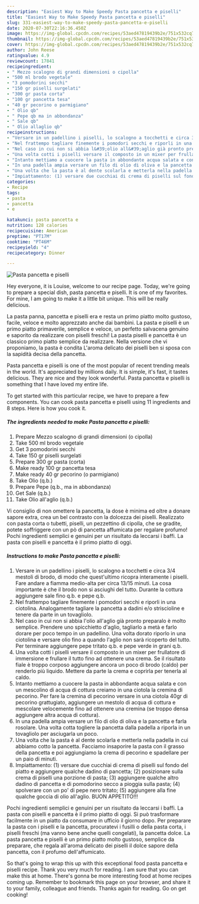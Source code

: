 ```yaml
---
description: "Easiest Way to Make Speedy Pasta pancetta e piselli"
title: "Easiest Way to Make Speedy Pasta pancetta e piselli"
slug: 331-easiest-way-to-make-speedy-pasta-pancetta-e-piselli
date: 2020-07-30T22:16:36.450Z
image: https://img-global.cpcdn.com/recipes/53aed47819439b2e/751x532cq70/pasta-pancetta-e-piselli-recipe-main-photo.jpg
thumbnail: https://img-global.cpcdn.com/recipes/53aed47819439b2e/751x532cq70/pasta-pancetta-e-piselli-recipe-main-photo.jpg
cover: https://img-global.cpcdn.com/recipes/53aed47819439b2e/751x532cq70/pasta-pancetta-e-piselli-recipe-main-photo.jpg
author: John Reese
ratingvalue: 4.9
reviewcount: 17841
recipeingredient:
- " Mezzo scalogno di grandi dimensioni o cipolla"
- "500 ml brodo vegetale"
- "3 pomodorini secchi"
- "150 gr piselli surgelati"
- "300 gr pasta corta"
- "100 gr pancetta tesa"
- "40 gr pecorino o parmigiano"
- " Olio qb"
- " Pepe qb ma in abbondanza"
- " Sale qb"
- " Olio allaglio qb"
recipeinstructions:
- "Versare in un padellino i piselli, lo scalogno a tocchetti e circa 3/4 mestoli di brodo, di modo che quest&#39;ultimo ricopra interamente i piselli. Fare andare a fiamma medio-alta per circa 13/15 minuti. La cosa importante è che il brodo non si asciughi del tutto. Durante la cottura aggiungere sale fino q.b. e pepe q.b."
- "Nel frattempo tagliare finemente i pomodori secchi e riporli in una ciotolina. Analogamente tagliare la pancetta a dadini e/o striscioline e tenere da parte in un tovagliolo."
- "Nel caso in cui non si abbia l&#39;olio all&#39;aglio già pronto preparalo è molto semplice. Prendere uno spicchietto d&#39;aglio, tagliarlo a metà e farlo dorare per poco tempo in un padellino. Una volta dorato riporlo in una ciotolina e versare olio fino a quando l&#39;aglio non sarà ricoperto del tutto. Per terminare aggiungere pepe tritato q.b. e pepe verde in grani q.b."
- "Una volta cotti i piselli versare il composto in un mixer per frullatore di immersione e frullare il tutto fino ad ottenere una crema. Se il risultato fiale è troppo corposo aggiungere ancora un poco di brodo (caldo) per renderlo più liquido. Mettere da parte la crema e coprirla per tenerla al caldo."
- "Intanto mettiamo a cuocere la pasta in abbondante acqua salata e con un mescolino di acqua di cottura creiamo in una ciotola la cremina di pecorino. Per fare la cremina di pecorino versare in una ciotola 40gr di pecorino grattugiato, aggiungere un mestolo di acqua di cottura e mescolare velocemente fino ad ottenere una cremina (se troppo densa aggiungere altra acqua di cottura)."
- "In una padella ampia versare un filo di olio di oliva e la pancetta e farla rosolare. Una volta cotta togliere la pancetta dalla padella a riporla in un tovagliolo per asciugarla un poco."
- "Una volta che la pasta è al dente scolarla e metterla nella padella in cui abbiamo cotto la pancetta. Facciamo insaporire la pasta con il grasso della pancetta e poi aggiungiamo la crema di pecorino e spadellare per un paio di minuti."
- "Impiattamento: (1) versare due cucchiai di crema di piselli sul fondo del piatto e aggiungere qualche dadino di pancetta; (2) posizionare sulla crema di piselli una porzione di pasta; (3) aggiungere qualche altro dadino di pancetta e di pomodorino secco a pioggia sulla pasta; (4) spolverare con un po&#39; di pepe nero tritato; (5) aggiungere alla fine qualche goccia di olio all&#39;aglio. BUON APPETITO!!!"
categories:
- Recipe
tags:
- pasta
- pancetta
- e

katakunci: pasta pancetta e 
nutrition: 128 calories
recipecuisine: American
preptime: "PT17M"
cooktime: "PT46M"
recipeyield: "4"
recipecategory: Dinner

---
```



![Pasta pancetta e piselli](https://img-global.cpcdn.com/recipes/53aed47819439b2e/751x532cq70/pasta-pancetta-e-piselli-recipe-main-photo.jpg)

Hey everyone, it is Louise, welcome to our recipe page. Today, we're going to prepare a special dish, pasta pancetta e piselli. It is one of my favorites. For mine, I am going to make it a little bit unique. This will be really delicious.

La pasta panna, pancetta e piselli era e resta un primo piatto molto gustoso, facile, veloce e molto apprezzato anche dai bambini. La pasta e piselli è un primo piatto primaverile, semplice e veloce, un perfetto salvacena genuino e saporito da realizzare con piselli freschi! La pasta piselli e pancetta è un classico primo piatto semplice da realizzare. Nella versione che vi proponiamo, la pasta è condita L&#39;aroma delicato dei piselli ben si sposa con la sapidità decisa della pancetta.

Pasta pancetta e piselli is one of the most popular of recent trending meals in the world. It's appreciated by millions daily. It is simple, it's fast, it tastes delicious. They are nice and they look wonderful. Pasta pancetta e piselli is something that I have loved my entire life.


To get started with this particular recipe, we have to prepare a few components. You can cook pasta pancetta e piselli using 11 ingredients and 8 steps. Here is how you cook it.

<!--inarticleads1-->

##### The ingredients needed to make Pasta pancetta e piselli:

1. Prepare  Mezzo scalogno di grandi dimensioni (o cipolla)
1. Take 500 ml brodo vegetale
1. Get 3 pomodorini secchi
1. Take 150 gr piselli surgelati
1. Prepare 300 gr pasta (corta)
1. Make ready 100 gr pancetta tesa
1. Make ready 40 gr pecorino (o parmigiano)
1. Take  Olio (q.b.)
1. Prepare  Pepe (q.b., ma in abbondanza)
1. Get  Sale (q.b.)
1. Take  Olio all&#39;aglio (q.b.)


Vi consiglio di non omettere la pancetta, la dose è minima ed oltre a donare sapore extra, crea un bel contrasto con la dolcezza dei piselli. Realizzato con pasta corta o tubetti, piselli, un pezzettino di cipolla, che se gradite, potete soffriggere con un pò di pancetta affumicata per regalare profumo! Pochi ingredienti semplici e genuini per un risultato da leccarsi i baffi. La pasta con piselli e pancetta è il primo piatto di oggi. 

<!--inarticleads2-->

##### Instructions to make Pasta pancetta e piselli:

1. Versare in un padellino i piselli, lo scalogno a tocchetti e circa 3/4 mestoli di brodo, di modo che quest&#39;ultimo ricopra interamente i piselli. Fare andare a fiamma medio-alta per circa 13/15 minuti. La cosa importante è che il brodo non si asciughi del tutto. Durante la cottura aggiungere sale fino q.b. e pepe q.b.
1. Nel frattempo tagliare finemente i pomodori secchi e riporli in una ciotolina. Analogamente tagliare la pancetta a dadini e/o striscioline e tenere da parte in un tovagliolo.
1. Nel caso in cui non si abbia l&#39;olio all&#39;aglio già pronto preparalo è molto semplice. Prendere uno spicchietto d&#39;aglio, tagliarlo a metà e farlo dorare per poco tempo in un padellino. Una volta dorato riporlo in una ciotolina e versare olio fino a quando l&#39;aglio non sarà ricoperto del tutto. Per terminare aggiungere pepe tritato q.b. e pepe verde in grani q.b.
1. Una volta cotti i piselli versare il composto in un mixer per frullatore di immersione e frullare il tutto fino ad ottenere una crema. Se il risultato fiale è troppo corposo aggiungere ancora un poco di brodo (caldo) per renderlo più liquido. Mettere da parte la crema e coprirla per tenerla al caldo.
1. Intanto mettiamo a cuocere la pasta in abbondante acqua salata e con un mescolino di acqua di cottura creiamo in una ciotola la cremina di pecorino. Per fare la cremina di pecorino versare in una ciotola 40gr di pecorino grattugiato, aggiungere un mestolo di acqua di cottura e mescolare velocemente fino ad ottenere una cremina (se troppo densa aggiungere altra acqua di cottura).
1. In una padella ampia versare un filo di olio di oliva e la pancetta e farla rosolare. Una volta cotta togliere la pancetta dalla padella a riporla in un tovagliolo per asciugarla un poco.
1. Una volta che la pasta è al dente scolarla e metterla nella padella in cui abbiamo cotto la pancetta. Facciamo insaporire la pasta con il grasso della pancetta e poi aggiungiamo la crema di pecorino e spadellare per un paio di minuti.
1. Impiattamento: (1) versare due cucchiai di crema di piselli sul fondo del piatto e aggiungere qualche dadino di pancetta; (2) posizionare sulla crema di piselli una porzione di pasta; (3) aggiungere qualche altro dadino di pancetta e di pomodorino secco a pioggia sulla pasta; (4) spolverare con un po&#39; di pepe nero tritato; (5) aggiungere alla fine qualche goccia di olio all&#39;aglio. BUON APPETITO!!!


Pochi ingredienti semplici e genuini per un risultato da leccarsi i baffi. La pasta con piselli e pancetta è il primo piatto di oggi. Si può trasformare facilmente in un piatto da consumare in ufficio il giorno dopo. Per preparare la pasta con i piselli e la pancetta, procuratevi i fusilli o della pasta corta, i piselli freschi (ma vanno bene anche quelli congelati), la pancetta dolce. La pasta pancetta e piselli è un primo piatto molto gustoso, semplice da preparare, che regala all&#39;aroma delicato dei piselli il dolce sapore della pancetta, con il profumo dell&#39;affumicato. 

So that's going to wrap this up with this exceptional food pasta pancetta e piselli recipe. Thank you very much for reading. I am sure that you can make this at home. There's gonna be more interesting food at home recipes coming up. Remember to bookmark this page on your browser, and share it to your family, colleague and friends. Thanks again for reading. Go on get cooking!
